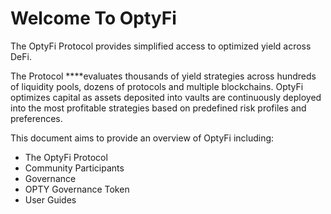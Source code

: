 # Welcome To OptyFi

The OptyFi Protocol provides simplified access to optimized yield across DeFi.

The Protocol ****evaluates thousands of yield strategies across hundreds of liquidity pools, dozens of protocols and multiple blockchains. OptyFi optimizes capital as assets deposited into vaults are continuously deployed into the most profitable strategies based on predefined risk profiles and preferences.

This document aims to provide an overview of OptyFi including:

* The OptyFi Protocol
* Community Participants
* Governance 
* OPTY Governance Token
* User Guides 



